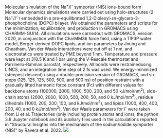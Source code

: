 Molecular simulation of the  Na<sup>+</sup>/I<sup>-</sup> symporter (NIS) ions-bound form
Molecular dynamics simulations were carried out using holo-structures (2 Na<sup>+</sup>/I<sup>-</sup>
) embedded in a pre-equilibrated 1,2-Dioleoyl-sn-glycero-3-phosphocholine
(DOPC) bilayer. We obtained the parameters and scripts for the minimization, equilibration, and
production in GROMACS using CHARMM-GUI14.  All simulations were carriedout with GROMACS, version 2020, 
in conjunction with the CharMM36 force field, using a TIP3P water model, Berger-derived DOPC lipids, 
and ion parameters by Joung and Cheatham. Van der Waals interactions were cut off at 1 nm, and electrostatics 
were treated by PME beyond 1 nm. Temperature and pressure were kept at 310.5 K and 1 bar using the V-Rescale 
thermostat and Parrinello-Rahman barostat, respectively. All bonds were restrainedusing LINCS, and an integration 
time step of 2 fs was used. We energy-minimized (steepest descent) using a double-precision version of GROMACS, 
and six steps (125, 125, 125, 500, 500, and 500 ns) of position restraint with a gradually lifted harmonic force 
constant (Fc) with different values for backbone atoms (100000, 2000, 1000, 500, 200, and 50 kJ/mol/nm<sup>2</sup>), 
side-chain atoms (2000, 2000, 1000, 500, 200, 50, and 0 kJ/mol/nm<sup>2</sup>), residue dihedrals (1000, 200, 200, 
100, and kJ/mol/nm<sup>2</sup>), and lipids (1000, 400, 400, 200, 40, and 0 kJ/mol/nm<sup>2</sup>). Van der Waals parameters
for I<sup>-</sup> were taken from Li et al. Trajectories (only including protein atoms and ions), the python 3.8 Jupyter notebook 
and its auxiliary files used in the calculations reported in "Structural Insigths into the mechanism of the 
sodium/iodide symporter (NIS)" by Ravera <ital>et al.</ital> 2022.
<img src="https://github.com/mabianchet/Images/NISIO.png">
